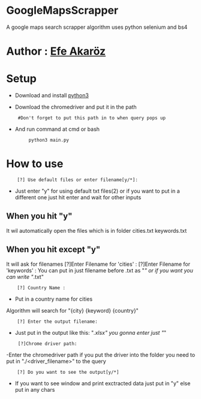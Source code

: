 # GoogleMapsScrapper
 A google maps search scrapper algorithm uses python selenium and bs4

# Author : [Efe Akaröz](https://github.com/KentelDevelopment)

# Setup
- Download and install [python3](https://www.python.org/)
- Download the chromedriver and put it in the path

       #Don't forget to put this path in to when query pops up
- And run command at cmd or bash 

           python3 main.py

# How to use
        [?] Use default files or enter filename[y/*]:
- Just enter "y" for using default txt files(2) or if you want to put in a different one just hit enter and wait for other inputs

When you hit "y"
----------------
It wil automatically open the files which is in folder 
        cities.txt
        keywords.txt
        
When you hit except "y"
----------------------
It will ask for filenames
         [?]Enter Filename for 'cities' :
         [?]Enter Filename for 'keywords' :
You can put in just filename before .txt as "*" or if you want you can write "*.txt"

        [?] Country Name :
- Put in a country name for cities

Algorithm will search for "{city} {keyword} {country}"

        [?] Enter the output filename:
- Just put in the output like this: "*.xlsx" you gonna enter just "*"

       [?]Chrome driver path:
-Enter the chromedriver path if you put the driver into the folder you need to put in "./<driver_filename>" to the query

        [?] Do you want to see the output[y/*]
- If you want to see window and print exctracted data just put in "y" else put in any chars



